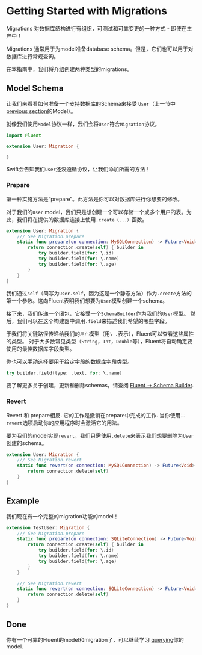 # Getting Started with Migrations

Migrations 对数据库结构进行有组织，可测试和可靠变更的一种方式 - 即使在生产中！

Migrations 通常用于为model准备database schema。但是，它们也可以用于对数据库进行常规查询。

在本指南中，我们将介绍创建两种类型的migrations。 

## Model Schema

让我们来看看如何准备一个支持数据库的Schema来接受 
`User`（上一节中[previous section](models.md)的Model）。

就像我们使用`Model`协议一样，我们会将`User`符合`Migration`协议。

```swift
import Fluent

extension User: Migration {

}
```

Swift会告知我们`User`还没遵循协议，让我们添加所需的方法！

### Prepare

第一种实施方法是“prepare”。此方法是你可以对数据库进行你想要的修改。

 对于我们的`User` model，我们只是想创建一个可以存储一个或多个用户的表。为此，我们将在提供的数据库连接上使用`.create（...）`函数。

```swift
extension User: Migration {
    /// See Migration.prepare
    static func prepare(on connection: MySQLConnection) -> Future<Void> {
        return connection.create(self) { builder in
            try builder.field(for: \.id)
            try builder.field(for: \.name)
            try builder.field(for: \.age)
        }
    }
}
```

我们通过`self`（简写为`User.self`，因为这是一个静态方法）作为`.create`方法的第一个参数。这向Fluent表明我们想要为`User`模型创建一个schema。

接下来，我们传递一个闭包，它接受一个`SchemaBuilder`作为我们的`User`模型。 然后，我们可以在这个构建器中调用`.field`来描述我们希望的哪些字段。

于我们将关键路径传递给我们的`用户`模型（用`\ .`表示），Fluent可以查看这些属性的类型。
对于大多数常见类型（`String`，`Int`，`Double`等），Fluent将自动确定要使用的最佳数据库字段类型。

你也可以手动选择要用于给定字段的数据库字段类型。

```swift
try builder.field(type: .text, for: \.name)
```

要了解更多关于创建，更新和删除schemas，请查阅 [Fluent &rarr; Schema Builder](../schema-builder).

### Revert

Revert 和 prepare相反. 它的工作是撤销在prepare中完成的工作. 当你使用`--revert`选项启动你的应用程序时会激活它的用法。 

要为我们的model实现`revert`，我们只需使用`.delete`来表示我们想要删除为`User`创建的schema。

```swift
extension User: Migration {
    /// See Migration.revert
    static func revert(on connection: MySQLConnection) -> Future<Void> {
        return connection.delete(self)
    }
}
```

## Example

我们现在有一个完整的migration功能的model！

```swift
extension TestUser: Migration {
    /// See Migration.prepare
    static func prepare(on connection: SQLiteConnection) -> Future<Void> {
        return connection.create(self) { builder in
            try builder.field(for: \.id)
            try builder.field(for: \.name)
            try builder.field(for: \.age)
        }
    }

    /// See Migration.revert
    static func revert(on connection: SQLiteConnection) -> Future<Void> {
        return connection.delete(self)
    }
}
```

## Done

你有一个可靠的Fluent的model和migration了，可以继续学习 [querying](querying.md)你的model. 